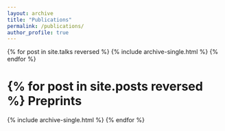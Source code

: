 ```yaml
---
layout: archive
title: "Publications"
permalink: /publications/
author_profile: true
---
```



{% for post in site.talks reversed %}
  {% include archive-single.html %}
{% endfor %}



{% for post in site.posts reversed %}
Preprints
====
  {% include archive-single.html %}
{% endfor %}
